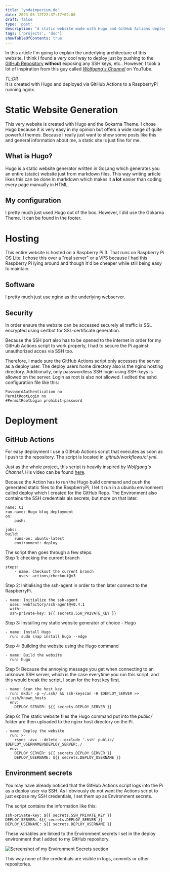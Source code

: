 ```yaml
---
title: "yodaimperium.de"
date: 2023-05-12T22:37:17+02:00
draft: false
type: 'post'
description: "A static website made with Hugo and GitHub Actions deployment"
tags: ['projects', 'doc']
showTableOfContents: true
---
```


In this article I'm going to explain the underlying architecture of this website. I think I found a very cool way to deploy just by pushing to the [GitHub Repository](https://github.com/YodaImperium/website-deployment/) **without** exposing any SSH keys, etc.. However, I took a lot of inspiration from this guy called [*Wolfgang's Channel*](https://www.youtube.com/watch?v=ATenAnk8eX4) on YouTube.

*TL;DR*  
It is created with Hugo and deployed via GitHub Actions to a RaspberryPi running nginx.

# Static Website Generation

This very website is created with Hugo and the Gokarna Theme. I chose Hugo because it is very easy in my opinion but offers a wide range of quite powerful themes. Because I really just want to show some posts like this and general information about me, a static site is just fine for me.

## What is Hugo?

Hugo is a static website generator written in GoLang which generates you an entire (static) website just from markdown files. This way writing article likes this can be done in markdown which makes it **a lot** easier than coding every page manually in HTML.

## My configuration

I pretty much just used Hugo out of the box. However, I did use the Gokarna Theme. It can be found in the footer.

# Hosting

This entire website is hosted on a Raspberry Pi 3. That runs on Raspberry Pi OS Lite. I chose this over a "real server" or a VPS because I had this Raspberry Pi lying around and though It'd be cheaper while still being easy to maintain.

## Software

I pretty much just use nginx as the underlying webserver.

## Security

In order ensure the website can be accessed securely all traffic is SSL encrypted using certbot for SSL-certificate generation.

Because the SSH port also has to be opened to the internet in order for my GitHub Actions script to work properly, I had to secure the Pi against unauthorized acces via SSH too.

Therefore, I made sure the GitHub Actions script only accesses the server as a deploy user. The deploy users home directory also is the nginx hosting directory.
Additionally, only passwordless SSH login using SSH-keys is allowed on the server. Login as root is also not allowed. I edited the sshd configuration file like this:

    PasswordAuthentication no
    PermitRootLogin no
    #PermitRootLogin prohibit-password

# Deployment

## GitHub Actions

For easy deployment I use a GitHub Actions script that executes as soon as I push to the repository. The script is located in *.github/workflows/ci.yml*.

Just as the whole project, this script is heavily inspired by *Wolfgang's Channel*. His video can be found [here](https://www.youtube.com/watch?v=ATenAnk8eX4).

Because the Action has to run the Hugo build command and push the generated static files to the RaspberryPi, I let it run in a ubuntu environment called deploy which I created for the GitHub Repo. The Environment also contains the SSH credentials als secrets, but more on that later.

    name: CI
    run-name: Hugo blog deployment
    on:
        push:

    jobs:
    build:
        runs-on: ubuntu-latest
        environment: deploy

The script then goes through a few steps.  
Step 1: checking the current branch

    steps:
        - name: Checkout the current branch
          uses: actions/checkout@v3

Step 2: Initialising the ssh-agent in order to then later connect to the RaspberryPi.

    - name: Initialize the ssh-agent
      uses: webfactory/ssh-agent@v0.4.1
      with:
      ssh-private-key: ${{ secrets.SSH_PRIVATE_KEY }}

Step 3: Installing my static website generator of choice - Hugo

    - name: Install Hugo
      run: sudo snap install hugo --edge

Step 4: Building the website using the Hugo command

    - name: Build the website
      run: hugo

Step 5: Because the annoying message you get when connecting to an unknown SSH server, which is the case everytime you run this script, and this would break the script, I scan for the host key first.

    - name: Scan the host key
      run: mkdir -p ~/.ssh/ && ssh-keyscan -H $DEPLOY_SERVER >> ~/.ssh/known_hosts
      env:
        DEPLOY_SERVER: ${{ secrets.DEPLOY_SERVER }}

Step 6: The static website files the Hugo command put into the *public/* folder are then uploaded to the nginx host directory on the Pi.

    - name: Deploy the website
      run: >-
        rsync -avx --delete --exclude '.ssh' public/ $DEPLOY_USERNAME@$DEPLOY_SERVER:./
      env:
        DEPLOY_SERVER: ${{ secrets.DEPLOY_SERVER }}
        DEPLOY_USERNAME: ${{ secrets.DEPLOY_USERNAME }}

## Environment secrets

You may have already noticed that the GitHub Actions script logs into the Pi as a deploy user via SSH. As I obviously do not want the Actions script to just expose my SSH credentials, I set them up as Environment secrets.

The script contains the information like this:

    ssh-private-key: ${{ secrets.SSH_PRIVATE_KEY }}
    DEPLOY_SERVER: ${{ secrets.DEPLOY_SERVER }}
    DEPLOY_USERNAME: ${{ secrets.DEPLOY_USERNAME }}

These variables are linked to the Environment secrets I set in the deploy environment that I added to my GitHub repository.

![Screenshot of my Environment Secrets section](/images/screenshots/2023-05-13-112843.png)

This way none of the credentials are visible in logs, commits or other repositories.